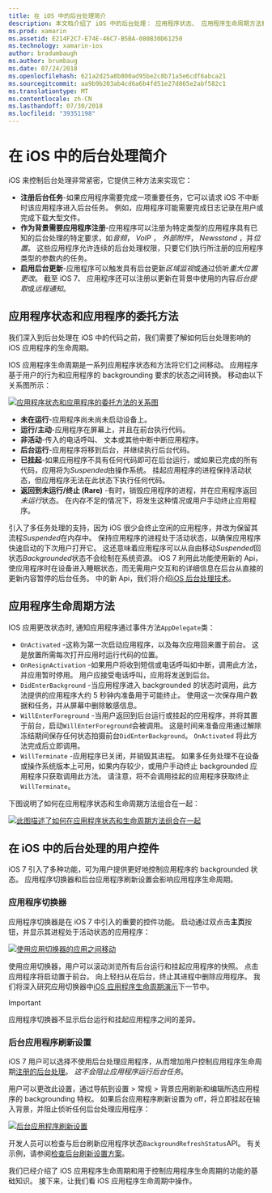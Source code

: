 ```yaml
---
title: 在 iOS 中的后台处理简介
description: 本文档介绍了 iOS 中的后台处理： 应用程序状态、 应用程序生命周期方法和后台应用程序刷新。
ms.prod: xamarin
ms.assetid: E214F2C7-E74E-46C7-B5BA-080B30D61250
ms.technology: xamarin-ios
author: bradumbaugh
ms.author: brumbaug
ms.date: 07/24/2018
ms.openlocfilehash: 621a2d25a8b800ad95be2c8b71a5e6cdf6abca21
ms.sourcegitcommit: aa9b9b203ab4cd6a6b4fd51e27d865e2abf582c1
ms.translationtype: MT
ms.contentlocale: zh-CN
ms.lasthandoff: 07/30/2018
ms.locfileid: "39351198"
---
```

# <a name="introduction-to-backgrounding-in-ios"></a>在 iOS 中的后台处理简介

iOS 来控制后台处理非常紧密，它提供三种方法来实现它：

-  **注册后台任务**-如果应用程序需要完成一项重要任务，它可以请求 iOS 不中断时该应用程序进入后台任务。 例如，应用程序可能需要完成日志记录在用户或完成下载大型文件。
-  **作为背景需要应用程序注册**-应用程序可以注册为特定类型的应用程序具有已知的后台处理的特定要求，如*音频*， *VoIP* ， *外部附件*， *Newsstand* ，并*位置*。 这些应用程序允许连续的后台处理权限，只要它们执行所注册的应用程序类型的参数内的任务。
-  **启用后台更新**-应用程序可以触发具有后台更新*区域监视*或通过侦听*重大位置更改*。 截至 iOS 7、 应用程序还可以注册以更新在背景中使用的内容*后台提取*或*远程通知*。


## <a name="application-states-and-application-delegate-methods"></a>应用程序状态和应用程序的委托方法

我们深入到后台处理在 iOS 中的代码之前，我们需要了解如何后台处理影响的 iOS 应用程序的生命周期。

IOS 应用程序生命周期是一系列应用程序状态和方法将它们之间移动。 应用程序基于用户的行为和应用程序的 backgrounding 要求的状态之间转换。 移动由以下关系图所示：

 [![](introduction-to-backgrounding-in-ios-images/applicationlifecycle-.png "应用程序状态和应用程序的委托方法的关系图")](introduction-to-backgrounding-in-ios-images/applicationlifecycle-.png#lightbox)

-  **未在运行**-应用程序尚未尚未启动设备上。
-  **运行/主动**-应用程序在屏幕上，并且在前台执行代码。
-  **非活动**-传入的电话呼叫、 文本或其他中断中断应用程序。
-  **后台运行**-应用程序将移到后台，并继续执行后台代码。
-  **已挂起**-如果应用程序不具有任何代码即可在后台运行，或如果已完成的所有代码，应用将为*Suspended*由操作系统。 挂起应用程序的进程保持活动状态，但应用程序无法在此状态下执行任何代码。
-  **返回到未运行/终止 (Rare)** -有时，销毁应用程序的进程，并在应用程序返回*未运行*状态。 在内存不足的情况下，将发生这种情况或用户手动终止应用程序。


引入了多任务处理的支持，因为 iOS 很少会终止空闲的应用程序，并改为保留其流程*Suspended*在内存中。 保持应用程序的进程处于活动状态，以确保应用程序快速启动的下次用户打开它。 这还意味着应用程序可以从自由移动*Suspended*回状态*Backgrounded*状态不会绘制在系统资源。 iOS 7 利用此功能使用新的 Api，使应用程序时在设备进入睡眠状态，而无需用户交互和的详细信息在后台从直接的更新内容暂停的后台任务。 中的新 Api，我们将介绍[iOS 后台处理技术](~/ios/app-fundamentals/backgrounding/ios-backgrounding-techniques/index.md)。

## <a name="application-lifecycle-methods"></a>应用程序生命周期方法

IOS 应用更改状态时, 通知应用程序通过事件方法`AppDelegate`类：

-  `OnActivated` -这称为第一次启动应用程序，以及每次应用回来置于前台。 这是放置所需每次打开应用时运行代码的位置。
-  `OnResignActivation` -如果用户将收到短信或电话呼叫如中断，调用此方法，并应用暂时停用。 用户应接受电话呼叫，应用将发送到后台。
-  `DidEnterBackground` -当应用程序进入 backgrounded 的状态时调用，此方法提供的应用程序大约 5 秒钟内准备用于可能终止。 使用这一次保存用户数据和任务，并从屏幕中删除敏感信息。
-  `WillEnterForeground` -当用户返回到后台运行或挂起的应用程序，并将其置于前台，启动`WillEnterForeground`会被调用。 这是时间来准备应用通过解除冻结期间保存任何状态拍摄前台`DidEnterBackground`。  `OnActivated` 将此方法完成后立即调用。
-  `WillTerminate` -应用程序已关闭，并销毁其进程。 如果多任务处理不在设备或操作系统版本上可用，如果内存较少，或用户手动终止 backgrounded 应用程序只获取调用此方法。 请注意，将不会调用挂起的应用程序获取终止`WillTerminate`。


下图说明了如何在应用程序状态和生命周期方法组合在一起：

 [![](introduction-to-backgrounding-in-ios-images/image2.png "此图描述了如何在应用程序状态和生命周期方法组合在一起")](introduction-to-backgrounding-in-ios-images/image2.png#lightbox)

## <a name="user-controls-for-backgrounding-in-ios"></a>在 iOS 中的后台处理的用户控件

iOS 7 引入了多种功能，可为用户提供更好地控制应用程序的 backgrounded 状态。 应用程序切换器和后台应用程序刷新设置会影响应用程序生命周期。

### <a name="app-switcher"></a>应用程序切换器

应用程序切换器是在 iOS 7 中引入的重要的控件功能。 启动通过双点击**主页**按钮，并显示其进程处于活动状态的应用程序：

 [![](introduction-to-backgrounding-in-ios-images/app-switcher-.png "使用应用切换器的应用之间移动")](introduction-to-backgrounding-in-ios-images/app-switcher-.png#lightbox)

使用应用切换器，用户可以滚动浏览所有后台运行和挂起应用程序的快照。 点击应用程序将启动置于前台。 向上轻扫从在后台，终止其进程中删除应用程序。 我们将深入研究应用切换器中[iOS 应用程序生命周期演示](~/ios/app-fundamentals/backgrounding/application-lifecycle-demo.md)下一节中。

> [!IMPORTANT]
> 应用程序切换器不显示后台运行和挂起应用程序之间的差异。



### <a name="background-app-refresh-settings"></a>后台应用程序刷新设置

iOS 7 用户可以选择不使用后台处理应用程序，从而增加用户控制应用程序生命周期[注册的后台处理](~/ios/app-fundamentals/backgrounding/ios-backgrounding-techniques/registering-applications-to-run-in-background.md)。 *这不会阻止应用程序运行后台任务*。

用户可以更改此设置，通过导航到<span class="uiitem">设置 > 常规 > 背景应用刷新</span>和编辑所选应用程序的 backgrounding 特权。 如果后台应用程序刷新设置为 off，将立即挂起在输入背景，并阻止侦听任何后台处理应用程序：

 [![](introduction-to-backgrounding-in-ios-images/settings-.png "后台应用程序刷新设置")](introduction-to-backgrounding-in-ios-images/settings-.png#lightbox)

开发人员可以检查与后台刷新应用程序状态`BackgroundRefreshStatus`API。 有关示例，请参阅[检查后台刷新设置方案](https://github.com/xamarin/recipes/tree/master/Recipes/ios/multitasking/check_background_refresh_setting)。

我们已经介绍了 iOS 应用程序生命周期和用于控制应用程序生命周期的功能的基础知识。 接下来，让我们看 iOS 应用程序生命周期中操作。

